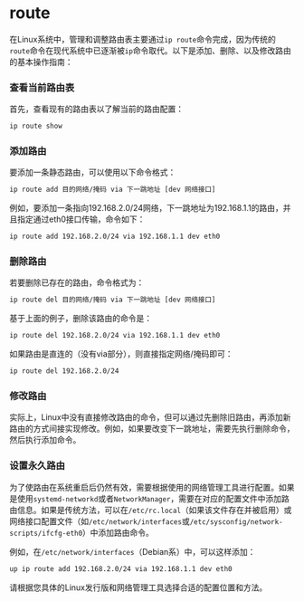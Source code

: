 # route
在Linux系统中，管理和调整路由表主要通过`ip route`命令完成，因为传统的`route`命令在现代系统中已逐渐被`ip`命令取代。以下是添加、删除、以及修改路由的基本操作指南：

### 查看当前路由表

首先，查看现有的路由表以了解当前的路由配置：

```bash
ip route show
```

### 添加路由

要添加一条静态路由，可以使用以下命令格式：

```bash
ip route add 目的网络/掩码 via 下一跳地址 [dev 网络接口]
```

例如，要添加一条指向192.168.2.0/24网络，下一跳地址为192.168.1.1的路由，并且指定通过eth0接口传输，命令如下：

```bash
ip route add 192.168.2.0/24 via 192.168.1.1 dev eth0
```

### 删除路由

若要删除已存在的路由，命令格式为：

```bash
ip route del 目的网络/掩码 via 下一跳地址 [dev 网络接口]
```

基于上面的例子，删除该路由的命令是：

```bash
ip route del 192.168.2.0/24 via 192.168.1.1 dev eth0
```

如果路由是直连的（没有via部分），则直接指定网络/掩码即可：

```bash
ip route del 192.168.2.0/24
```

### 修改路由

实际上，Linux中没有直接修改路由的命令，但可以通过先删除旧路由，再添加新路由的方式间接实现修改。例如，如果要改变下一跳地址，需要先执行删除命令，然后执行添加命令。

### 设置永久路由

为了使路由在系统重启后仍然有效，需要根据使用的网络管理工具进行配置。如果是使用`systemd-networkd`或者`NetworkManager`，需要在对应的配置文件中添加路由信息。如果是传统方法，可以在`/etc/rc.local`（如果该文件存在并被启用）或网络接口配置文件（如`/etc/network/interfaces`或`/etc/sysconfig/network-scripts/ifcfg-eth0`）中添加路由命令。

例如，在`/etc/network/interfaces`（Debian系）中，可以这样添加：

```bash
up ip route add 192.168.2.0/24 via 192.168.1.1 dev eth0
```

请根据您具体的Linux发行版和网络管理工具选择合适的配置位置和方法。